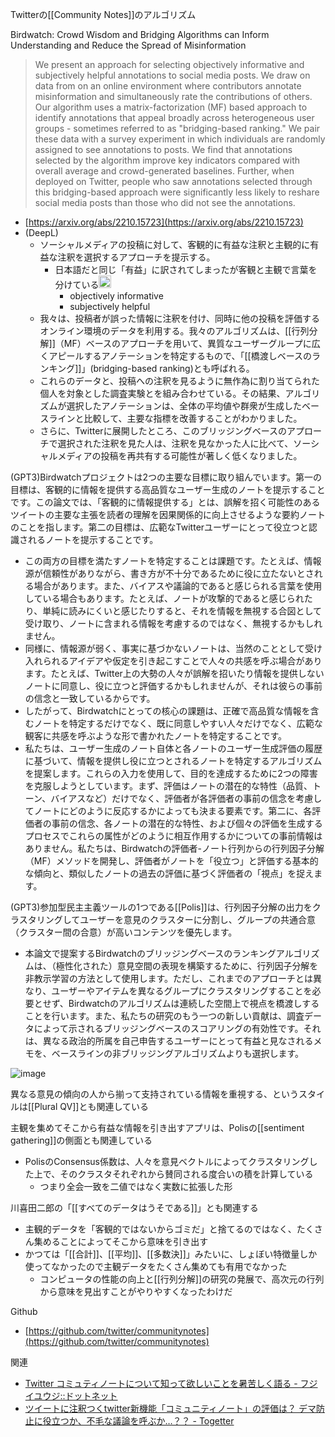 
Twitterの[[Community Notes]]のアルゴリズム

Birdwatch: Crowd Wisdom and Bridging Algorithms can Inform Understanding and Reduce the Spread of Misinformation
> We present an approach for selecting objectively informative and subjectively helpful annotations to social media posts. We draw on data from on an online environment where contributors annotate misinformation and simultaneously rate the contributions of others. Our algorithm uses a matrix-factorization (MF) based approach to identify annotations that appeal broadly across heterogeneous user groups - sometimes referred to as "bridging-based ranking." We pair these data with a survey experiment in which individuals are randomly assigned to see annotations to posts. We find that annotations selected by the algorithm improve key indicators compared with overall average and crowd-generated baselines. Further, when deployed on Twitter, people who saw annotations selected through this bridging-based approach were significantly less likely to reshare social media posts than those who did not see the annotations.
- [https://arxiv.org/abs/2210.15723](https://arxiv.org/abs/2210.15723)
- (DeepL)
    - ソーシャルメディアの投稿に対して、客観的に有益な注釈と主観的に有益な注釈を選択するアプローチを提示する。
        - 日本語だと同じ「有益」に訳されてしまったが客観と主観で言葉を分けている<img src='https://scrapbox.io/api/pages/nishio/nishio/icon' alt='nishio.icon' height="19.5"/>
            - objectively informative
            - subjectively helpful
    - 我々は、投稿者が誤った情報に注釈を付け、同時に他の投稿を評価するオンライン環境のデータを利用する。我々のアルゴリズムは、[[行列分解]]（MF）ベースのアプローチを用いて、異質なユーザーグループに広くアピールするアノテーションを特定するもので、「[[橋渡しベースのランキング]]」(bridging-based ranking)とも呼ばれる。
    - これらのデータと、投稿への注釈を見るように無作為に割り当てられた個人を対象とした調査実験とを組み合わせている。その結果、アルゴリズムが選択したアノテーションは、全体の平均値や群衆が生成したベースラインと比較して、主要な指標を改善することがわかりました。
    - さらに、Twitterに展開したところ、このブリッジングベースのアプローチで選択された注釈を見た人は、注釈を見なかった人に比べて、ソーシャルメディアの投稿を再共有する可能性が著しく低くなりました。

(GPT3)Birdwatchプロジェクトは2つの主要な目標に取り組んでいます。第一の目標は、客観的に情報を提供する高品質なユーザー生成のノートを提示することです。この論文では、「客観的に情報提供する」とは、誤解を招く可能性のあるツイートの主要な主張を読者の理解を因果関係的に向上させるような要約ノートのことを指します。第二の目標は、広範なTwitterユーザーにとって役立つと認識されるノートを提示することです。
- この両方の目標を満たすノートを特定することは課題です。たとえば、情報源が信頼性がありながら、書き方が不十分であるために役に立たないとされる場合があります。また、バイアスや議論的であると感じられる言葉を使用している場合もあります。たとえば、ノートが攻撃的であると感じられたり、単純に読みにくいと感じたりすると、それを情報を無視する合図として受け取り、ノートに含まれる情報を考慮するのではなく、無視するかもしれません。
- 同様に、情報源が弱く、事実に基づかないノートは、当然のこととして受け入れられるアイデアや仮定を引き起こすことで人々の共感を呼ぶ場合があります。たとえば、Twitter上の大勢の人々が誤解を招いたり情報を提供しないノートに同意し、役に立つと評価するかもしれませんが、それは彼らの事前の信念と一致しているからです。
- したがって、Birdwatchにとっての核心の課題は、正確で高品質な情報を含むノートを特定するだけでなく、既に同意しやすい人々だけでなく、広範な観客に共感を呼ぶような形で書かれたノートを特定することです。
- 私たちは、ユーザー生成のノート自体と各ノートのユーザー生成評価の履歴に基づいて、情報を提供し役に立つとされるノートを特定するアルゴリズムを提案します。これらの入力を使用して、目的を達成するために2つの障害を克服しようとしています。まず、評価はノートの潜在的な特性（品質、トーン、バイアスなど）だけでなく、評価者が各評価者の事前の信念を考慮してノートにどのように反応するかによっても決まる要素です。第二に、各評価者の事前の信念、各ノートの潜在的な特性、および個々の評価を生成するプロセスでこれらの属性がどのように相互作用するかについての事前情報はありません。私たちは、Birdwatchの評価者-ノート行列からの行列因子分解（MF）メソッドを開発し、評価者がノートを「役立つ」と評価する基本的な傾向と、類似したノートの過去の評価に基づく評価者の「視点」を捉えます。

(GPT3)参加型民主主義ツールの1つである[[Polis]]は、行列因子分解の出力をクラスタリングしてユーザーを意見のクラスターに分割し、グループの共通合意（クラスター間の合意）が高いコンテンツを優先します。
- 本論文で提案するBirdwatchのブリッジングベースのランキングアルゴリズムは、（極性化された）意見空間の表現を構築するために、行列因子分解を非教示学習の方法として使用します。ただし、これまでのアプローチとは異なり、ユーザーやアイテムを異なるグループにクラスタリングすることを必要とせず、Birdwatchのアルゴリズムは連続した空間上で視点を橋渡しすることを行います。また、私たちの研究のもう一つの新しい貢献は、調査データによって示されるブリッジングベースのスコアリングの有効性です。それは、異なる政治的所属を自己申告するユーザーにとって有益と見なされるメモを、ベースラインの非ブリッジングアルゴリズムよりも選択します。

![image](https://gyazo.com/18cee5201c045e55d0459921c964ee26/thumb/1000)

異なる意見の傾向の人から揃って支持されている情報を重視する、というスタイルは[[Plural QV]]とも関連している

主観を集めてそこから有益な情報を引き出すアプリは、Polisの[[sentiment gathering]]の側面とも関連している
- PolisのConsensus係数は、人々を意見ベクトルによってクラスタリングした上で、そのクラスタそれぞれから賛同される度合いの積を計算している
    - つまり全会一致を二値ではなく実数に拡張した形

川喜田二郎の「[[すべてのデータはうそである]]」とも関連する
- 主観的データを「客観的ではないからゴミだ」と捨てるのではなく、たくさん集めることによってそこから意味を引き出す
- かつては「[[合計]]、[[平均]]、[[多数決]]」みたいに、しょぼい特徴量しか使ってなかったので主観データをたくさん集めても有用でなかった
    - コンピュータの性能の向上と[[行列分解]]の研究の発展で、高次元の行列から意味を見出すことがやりやすくなったわけだ


Github
- [https://github.com/twitter/communitynotes](https://github.com/twitter/communitynotes)

関連
- [Twitter コミュティノートについて知って欲しいことを暑苦しく語る - フジイユウジ::ドットネット](https://fujii-yuji.net/2023/twitter/community-notes)
- [ツイートに注釈つくtwitter新機能「コミュニティノート」の評価は？ デマ防止に役立つか、不毛な議論を呼ぶか…？？ - Togetter](https://togetter.com/li/2182249)


